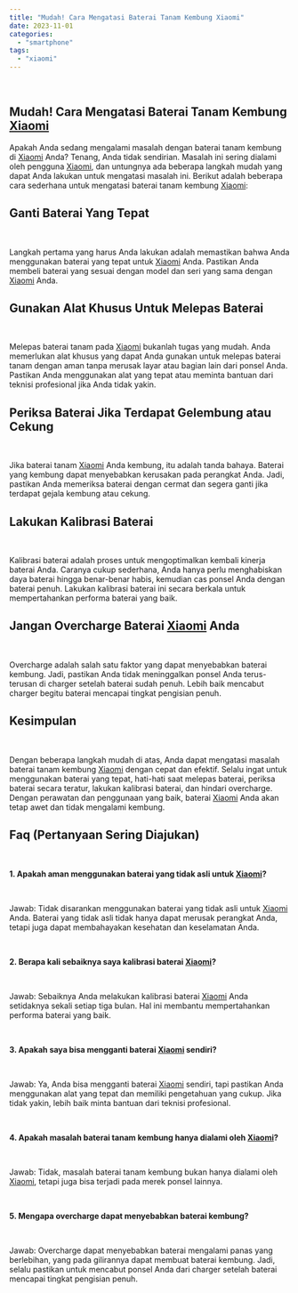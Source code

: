 ```yaml
---
title: "Mudah! Cara Mengatasi Baterai Tanam Kembung Xiaomi"
date: 2023-11-01
categories: 
  - "smartphone"
tags: 
  - "xiaomi"
---
```


 

## Mudah! Cara Mengatasi Baterai Tanam Kembung [Xiaomi](https://ajiekusumadhany.com/gadget/smartphone/xiaomi/)

Apakah Anda sedang mengalami masalah dengan baterai tanam kembung di [Xiaomi](https://ajiekusumadhany.com/gadget/smartphone/xiaomi/) Anda? Tenang, Anda tidak sendirian. Masalah ini sering dialami oleh pengguna [Xiaomi](https://ajiekusumadhany.com/gadget/smartphone/xiaomi/), dan untungnya ada beberapa langkah mudah yang dapat Anda lakukan untuk mengatasi masalah ini. Berikut adalah beberapa cara sederhana untuk mengatasi baterai tanam kembung [Xiaomi](https://ajiekusumadhany.com/gadget/smartphone/xiaomi/):

## Ganti Baterai Yang Tepat

 

Langkah pertama yang harus Anda lakukan adalah memastikan bahwa Anda menggunakan baterai yang tepat untuk [Xiaomi](https://ajiekusumadhany.com/gadget/smartphone/xiaomi/) Anda. Pastikan Anda membeli baterai yang sesuai dengan model dan seri yang sama dengan [Xiaomi](https://ajiekusumadhany.com/gadget/smartphone/xiaomi/) Anda.

## Gunakan Alat Khusus Untuk Melepas Baterai

 

Melepas baterai tanam pada [Xiaomi](https://ajiekusumadhany.com/gadget/smartphone/xiaomi/) bukanlah tugas yang mudah. Anda memerlukan alat khusus yang dapat Anda gunakan untuk melepas baterai tanam dengan aman tanpa merusak layar atau bagian lain dari ponsel Anda. Pastikan Anda menggunakan alat yang tepat atau meminta bantuan dari teknisi profesional jika Anda tidak yakin.

## Periksa Baterai Jika Terdapat Gelembung atau Cekung

 

Jika baterai tanam [Xiaomi](https://ajiekusumadhany.com/gadget/smartphone/xiaomi/) Anda kembung, itu adalah tanda bahaya. Baterai yang kembung dapat menyebabkan kerusakan pada perangkat Anda. Jadi, pastikan Anda memeriksa baterai dengan cermat dan segera ganti jika terdapat gejala kembung atau cekung.

## Lakukan Kalibrasi Baterai

 

Kalibrasi baterai adalah proses untuk mengoptimalkan kembali kinerja baterai Anda. Caranya cukup sederhana, Anda hanya perlu menghabiskan daya baterai hingga benar-benar habis, kemudian cas ponsel Anda dengan baterai penuh. Lakukan kalibrasi baterai ini secara berkala untuk mempertahankan performa baterai yang baik.

## Jangan Overcharge Baterai [Xiaomi](https://ajiekusumadhany.com/gadget/smartphone/xiaomi/) Anda

 

Overcharge adalah salah satu faktor yang dapat menyebabkan baterai kembung. Jadi, pastikan Anda tidak meninggalkan ponsel Anda terus-terusan di charger setelah baterai sudah penuh. Lebih baik mencabut charger begitu baterai mencapai tingkat pengisian penuh.

## Kesimpulan

 

Dengan beberapa langkah mudah di atas, Anda dapat mengatasi masalah baterai tanam kembung [Xiaomi](https://ajiekusumadhany.com/gadget/smartphone/xiaomi/) dengan cepat dan efektif. Selalu ingat untuk menggunakan baterai yang tepat, hati-hati saat melepas baterai, periksa baterai secara teratur, lakukan kalibrasi baterai, dan hindari overcharge. Dengan perawatan dan penggunaan yang baik, baterai [Xiaomi](https://ajiekusumadhany.com/gadget/smartphone/xiaomi/) Anda akan tetap awet dan tidak mengalami kembung.

## Faq (Pertanyaan Sering Diajukan)

 

**1\. Apakah aman menggunakan baterai yang tidak asli untuk [Xiaomi](https://ajiekusumadhany.com/gadget/smartphone/xiaomi/)?**

 

Jawab: Tidak disarankan menggunakan baterai yang tidak asli untuk [Xiaomi](https://ajiekusumadhany.com/gadget/smartphone/xiaomi/) Anda. Baterai yang tidak asli tidak hanya dapat merusak perangkat Anda, tetapi juga dapat membahayakan kesehatan dan keselamatan Anda.

 

**2\. Berapa kali sebaiknya saya kalibrasi baterai [Xiaomi](https://ajiekusumadhany.com/gadget/smartphone/xiaomi/)?**

 

Jawab: Sebaiknya Anda melakukan kalibrasi baterai [Xiaomi](https://ajiekusumadhany.com/gadget/smartphone/xiaomi/) Anda setidaknya sekali setiap tiga bulan. Hal ini membantu mempertahankan performa baterai yang baik.

 

**3\. Apakah saya bisa mengganti baterai [Xiaomi](https://ajiekusumadhany.com/gadget/smartphone/xiaomi/) sendiri?**

 

Jawab: Ya, Anda bisa mengganti baterai [Xiaomi](https://ajiekusumadhany.com/gadget/smartphone/xiaomi/) sendiri, tapi pastikan Anda menggunakan alat yang tepat dan memiliki pengetahuan yang cukup. Jika tidak yakin, lebih baik minta bantuan dari teknisi profesional.

 

**4\. Apakah masalah baterai tanam kembung hanya dialami oleh [Xiaomi](https://ajiekusumadhany.com/gadget/smartphone/xiaomi/)?**

 

Jawab: Tidak, masalah baterai tanam kembung bukan hanya dialami oleh [Xiaomi](https://ajiekusumadhany.com/gadget/smartphone/xiaomi/), tetapi juga bisa terjadi pada merek ponsel lainnya.

 

**5\. Mengapa overcharge dapat menyebabkan baterai kembung?**

 

Jawab: Overcharge dapat menyebabkan baterai mengalami panas yang berlebihan, yang pada gilirannya dapat membuat baterai kembung. Jadi, selalu pastikan untuk mencabut ponsel Anda dari charger setelah baterai mencapai tingkat pengisian penuh.

